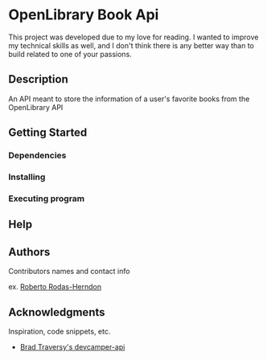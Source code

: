 # OpenLibrary Book Api

This project was developed due to my love for reading. I wanted to improve my technical skills as well, and I don't think there is any better way than to build related to one of your passions. 

## Description

An API meant to store the information of a user's favorite books from the OpenLibrary API

## Getting Started

### Dependencies

<!-- * Describe any prerequisites, libraries, OS version, etc., needed before installing program. -->
<!-- * ex. Windows 10 -->

### Installing

<!-- * How/where to download your program
* Any modifications needed to be made to files/folders -->

### Executing program

<!-- * How to run the program
* Step-by-step bullets
```
code blocks for commands
``` -->

## Help
<!-- 
Any advise for common problems or issues.
```
command to run if program contains helper info
``` -->

## Authors

Contributors names and contact info

ex. [Roberto Rodas-Herndon](https://www.linkedin.com/in/roberto-herndon)


## Acknowledgments

Inspiration, code snippets, etc.
* [Brad Traversy's devcamper-api](https://github.com/bradtraversy/devcamper-api)
